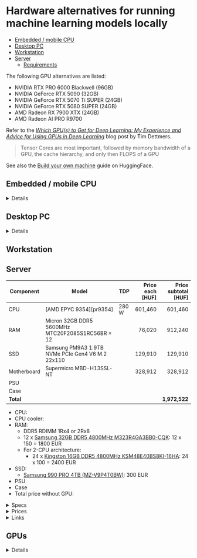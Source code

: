 # Hardware alternatives for running machine learning models locally

-   [Embedded / mobile CPU](#embedded--mobile-cpu)
-   [Desktop PC](#desktop-pc)
-   [Workstation](#workstation)
-   [Server](#server)
    -   [Requirements](#server-requirements)

The following GPU alternatives are listed:
-   NVIDIA RTX PRO 6000 Blackwell (96GB)
-   NVIDIA GeForce RTX 5090 (32GB)
-   NVIDIA GeForce RTX 5070 Ti SUPER (24GB)
-   NVIDIA GeForce RTX 5080 SUPER (24GB)
-   AMD Radeon RX 7900 XTX (24GB)
-   AMD Radeon AI PRO R9700

Refer to the *[Which GPU(s) to Get for Deep Learning: My Experience
and Advice for Using GPUs in Deep Learning](https://timdettmers.com/2023/01/30/which-gpu-for-deep-learning/)*
blog post by Tim Dettmers.
>   Tensor Cores are most important, followed by memory bandwidth of a GPU,
>   the cache hierarchy, and only then FLOPS of a GPU

See also the [Build your own machine](https://huggingface.co/docs/transformers/perf_hardware) guide on HuggingFace.

## Embedded / mobile CPU

<details><summary>Details</summary>

Technical information:
-   https://www.techpowerup.com/cpu-specs/ryzen-ai-max-pro-395.c3998
-   https://www.amd.com/en/products/processors/laptop/ryzen-pro/ai-max-pro-300-series/amd-ryzen-ai-max-plus-pro-395.html
-   https://www.amd.com/en/blogs/2025/amd-ryzen-ai-max-395-processor-breakthrough-ai-.html
    >   128GB of unified memory – out of which up to 96GB can be converted to
    >   VRAM through AMD Variable Graphics Memory
-   https://www.tomshardware.com/pc-components/cpus/more-affordable-strix-halo-model-emerges-early-ryzen-ai-max-385-geekbench-result-reveals-an-eight-core-option

Discussion about adding an eGPU to the main board:
-   https://www.reddit.com/r/LocalLLaMA/comments/1kedbv7/ryzen_ai_max_395_a_gpu/
-   Note that the Framework mainboard has [only 1 x PCIe x4 slot](https://frame.work/hu/en/products/framework-desktop-mainboard-amd-ryzen-ai-max-300-series?v=FRAFMK0006)

Expected performance for a 10 GB LLM model:
-   Prompt processing: 84 token/s
-   Token generation: 11 token/s (100-200 GB/s RAM throughput)

### GMKtec EVO-X2 AMD Ryzen™ AI Max+ 395 Mini PC - 2000 EUR

-   [Spec](https://de.gmktec.com/en/products/gmktec-evo-x2-amd-ryzen%E2%84%A2-ai-max-395-mini-pc-1?variant=51610049380536#tab-spezifikation):
    -   AMD Ryzen™ AI Max+ 395
    -   Radeon 8060S graphics
    -   128 GB RAM
-   [Price](https://de.gmktec.com/en/products/gmktec-evo-x2-amd-ryzen%E2%84%A2-ai-max-395-mini-pc-1?variant=51610049380536): 2000 EUR

### Framework Desktop mini PC - 3200 EUR

-   [Spec](https://frame.work/hu/en/desktop?slug=desktop-diy-amd-aimax300&tab=specs):
    -   AMD Ryzen™ AI Max+ 395 (soldered)
    -   Noctua CPU Fan - NF-A12x25 HS-PWM
    -   Form Factor: FlexATX
    -   Wattage: 400W
    -   128GB LPDDR5x-8000 memory (soldered)
    -   Memory Bus width: 256-bit
    -   Memory Speed: 8000 MT/s
    -
-   [Price](https://frame.work/hu/en/products/desktop-diy-amd-aimax300/configuration/new):
    -   3200 EUR
    -   Ships 2025 Q4

### Framework Desktop mainboard only - 2100 EUR

-   [Spec](https://frame.work/hu/en/products/framework-desktop-mainboard-amd-ryzen-ai-max-300-series?v=FRAFMK0006):
    -   AMD Ryzen™ AI Max+ 395 (soldered)
    -   128GB LPDDR5x-8000 memory (soldered)
    -   Memory Bus width: 256-bit
    -   Memory Speed: 8000 MT/s
    -   Mini-ITX case,
    -   Power supply: 500W or higher ATX, SFX, or FlexATX
    -   Fan: 120mm, with a minimum of 85.1 CFM air flow and 3.82 mmH2O air pressure
    -   Can be used in a cluster:
        >   Run legit, state-of-the-art AI models like Llama 70B right on your
        >   desk with up to 96GB of graphics addressable memory and a 256-bit
        >   memory bus.
        >
        >   Framework Desktop has 5Gbit Ethernet along with two USB4 ports,
        >   allowing networking multiple together to run even larger models with
        >   llama.cpp RPC. Grab a few Mainboards and build it into your own
        >   mini-racks or standard rackmount server cases for high density.
    -   PCIe:
        >   1 x PCIe x4 slot (not exposed on default case)
-   [Price](https://frame.work/hu/en/products/framework-desktop-mainboard-amd-ryzen-ai-max-300-series?v=FRAFMK0006):
    -   2100 EUR

### HP ZBook Ultra G1a Mobile Workstation PC - 3600 EUR

-   [Spec](https://www.hp.com/us-en/shop/pdp/hp-zbook-ultra-14-inch-g1a-mobile-workstation-pc-wolf-pro-security-edition-p-bn2v3ua-aba-1#techSpecs):
    -   AMD Ryzen™ AI Max+ PRO 395 (up to 5.1 GHz max boost clock, 64 MB L3 cache, 16 cores, 32 threads)[6,7]
    -   128 GB LPDDR5x-8533 MT/s (onboard)
    -   Graphics: Integrated: AMD Radeon™ 8060S Graphics
    -   SSD: 2 TB PCIe Gen4 NVMe™ TLC SSD
    -   Display: 14" diagonal, 2.8K (2880 x 1800), OLED, touch, IPS, BrightView, Low Blue Light, 400 nits, 100% DCI-P3
-   [Price](https://www.hp.com/us-en/shop/pdp/hp-zbook-ultra-14-inch-g1a-mobile-workstation-pc-wolf-pro-security-edition-p-bn2v3ua-aba-1):
    -   4200 USD ~= 3600 EUR

### Other embedded/mobile options

Some other links:
-   https://store.minisforum.com/products/elitemini-ai370
-   https://minisforumpc.eu/en/products/ai-x1-pro-mini-pc?variant=51875206496622
-   https://www.hp.com/us-en/workstations/z2-mini-a.html
-   https://www.techpowerup.com/333983/sapphire-develops-edge-ai-mini-pc-series-with-amd-ryzen-ai-300-targeting-gamers-and-creatives
-   https://www.reddit.com/r/LocalLLaMA/comments/1judxsq/gmktec_evox2_powered_by_ryzen_ai_max_395_to/

</details>
<div class="page"/>

## Desktop PC

<details><summary>Details</summary>

-   10 GB LLM model expected CPU-only performance: Prompt processing: 125 token/s, Token generation: 8 token/s
-   Supports 1 PCIe x16 GPU, or 2 PCIe x8 GPUs.

### AMD Ryzen 9 9950X3D

#### Specs

-   CPU: AMD Ryzen 9 9950X3D
    ([Wikipedia](https://en.wikipedia.org/wiki/List_of_AMD_Ryzen_processors#Granite_Ridge_(9000_series,_Zen_5_based)))
    ([AMD](https://www.amd.com/en/products/processors/desktops/ryzen/9000-series/amd-ryzen-9-9950x3d.html))
    ([TechPowerUp](https://www.techpowerup.com/cpu-specs/ryzen-9-9950x3d.c3993))
    -   Max. Memory: 192 GB
    -   Max Memory Speed
        -   2x1R    DDR5-5600
        -   2x2R    DDR5-5600
        -   4x1R    DDR5-3600
        -   4x2R    DDR5-3600
    -   Max memory bandwidth:
        -   2 modules -> 5600 MT/s -> 2 x 8 x 5.6 = 89.6 GB/s
        -   4 modules -> 3600 MT/s -> 2 x 8 x 3.6 = 57.6 GB/s
            -   ❗**Note:** This is not sufficient to saturate the PCIe 5.0 x16 lanes, which require 63 GB/s.
    -   128MB L3 cache
        -   192MB L3 cache variant is [available](https://www.techpowerup.com/review/future-hardware-releases/#ryzenx3ddualcc)
            ([soon](https://www.techpowerup.com/339579/amd-readies-16-core-ryzen-9000x3d-cpu-with-192-mb-l3-cache-and-200-w-tdp))
        -   Default TDP: 170W
-   CPU cooler
    -   [Noctua NH-D15 G2](https://noctua.at/en/nh-d15-g2/specification)
        -   [CPU compatibility](https://ncc.noctua.at/cpus/model/AMD-Ryzen-9-9950X3D-1864): OK
        -   Height (with fan): 168 mm
            -   OK with [Fractal Design Define 7](https://www.fractal-design.com/products/cases/define/define-7/) case
        -   RAM clearance in dual fan mode:
            -   32mm with 140mm fan [168mm total height]
            -   52mm with 120mm fan [168mm total height]
-   Chipsets
    ([AMD doc](https://www.amd.com/en/products/processors/chipsets/am5.html#specs))
    ([Image](assets/amd-am5.png))
    ([TechPowerUp](https://www.techpowerup.com/cpu-specs/ryzen-9-9950x3d.c3993#gallery-5)):
    ([Wikipedia](https://en.wikipedia.org/wiki/List_of_AMD_chipsets#AM5_chipsets))
    -   Has 24 PCIe 5.0 lanes: X870E, X870, X670E, B650E
    -   Has USB 4.0: X870E, X870
    -   X870E:
        -   USB 4.0
        -   2 SUPERSPEED USB 20Gbps
        -   PCIe 5.0 1x16 or 2x8
        -   1x4 PCIe 5.0 plus 4x PCIe GPP
-   Motherboard:
    -   [ASRock X870E Taichi](https://www.asrock.com/mb/AMD/X870E%20Taichi/#Specification)
        -   [Tom's Hardware review](https://www.tomshardware.com/pc-components/motherboards/asrock-x870e-taichi-review)
        -   E-ATX
        -   2 x PCIe 5.0 x16 Slots (PCIE1 and PCIE2), support x16 or x8/x8 modes
        -   Supports DDR5 ECC/non-ECC, un-buffered memory up to 8200+(OC)*
        -   Max. capacity of system memory: 256GB
        -   Supports RAID 0, RAID 1 and RAID 10 for M.2 NVMe storage devices
        -   2 x 8 pin 12V Power Connectors (Hi-Density Power Connector)
        -   Dual RTX 5090 readiness:
            -   Supported electrically (PCIe 5.0 x8/x8 for two GPUs).
            -   No supplemental PCIe slot power header is advertised; ensure robust PSU and airflow.
    -   [ASUS ROG Crosshair X870E Hero](https://rog.asus.com/motherboards/rog-crosshair/rog-crosshair-x870e-hero-model/)
        -   Dual RTX 5090 readiness:
            -   Supported electrically (x8/x8).
            -   Auxiliary PCIe slot power header may vary by revision—verify
                in the manual; spacing/airflow are critical.
    -   [ASUS ROG Crosshair X870E Extreme](https://rog.asus.com/us/motherboards/rog-crosshair/rog-crosshair-x870e-extreme/)
        -   Dual RTX 5090 readiness:
            -   High confidence. Flagship boards typically include an
                auxiliary PCIe slot power header—verify in the manual; strong
                pick for dual GPUs.
    -   [Gigabyte X870E Aorus Xtreme AI TOP](https://www.gigabyte.com/Motherboard/X870E-AORUS-XTREME-AI-TOP-rev-1x)
        -   Dual RTX 5090 readiness:
            -   High confidence. AORUS XTREME-class boards usually include an
                auxiliary PCIe slot power header—verify in the manual; strong
                pick for dual GPUs.
    -   [MSI MEG X870E GODLIKE](https://www.msi.com/Motherboard/MEG-X870E-GODLIKE)
        -   Dual RTX 5090 readiness:
            -   Yes. Includes a supplemental PCIe slot power header ("PCIe
                Supplemental Power"); best-in-class choice for dual high-power
                GPUs.
-   RAM:
    -   CPU max RAM: [192 GB](https://www.amd.com/en/products/processors/desktops/ryzen/9000-series/amd-ryzen-9-9950x3d.html)
    -   Motherboard: 2x/4x DDR5 DIMM slots
    -   [128 GB](https://www.arukereso.hu/memoria-modul-c3577/f:kapacitas-128-gb,tipus-pc-memoria/?orderby=1): 360 EUR
        -   RAM BW upper limit: 2 x 8 x 5.6 = 89.6 GB/s
    -   [192 GB](https://www.arukereso.hu/memoria-modul-c3577/f:kapacitas-192-gb,tipus-pc-memoria/): 760 EUR
        -   [RAM BW upper limit](https://www.amd.com/en/products/processors/desktops/ryzen/9000-series/amd-ryzen-9-9950x3d.html):
            2 channels x 8 x 3.6 MT/s = 57.6 GB/s
            -   ❗**Note:** 192 GB (vs 128 GB) system RAM will **reduce** 10 GB
                LLM model CPU-only token generation speed from 8 token/s down
                to 5 token/s maximum. Overclocking may improve a few token/s,
                but no substantial improvement.
            -   ❗**Note:** This practically limits the system RAM to 128 GB.
-   SSD:
    -   [Samsung 990 PRO 4TB (MZ-V9P4T0BW)](https://www.techpowerup.com/ssd-specs/samsung-990-pro-4-tb.d863)
-   PSU:
    -   CPU + RAM + SSD + motherboard: ~300 W
    -   GPU:
        -   NVIDIA GeForce RTX 5090: 575 W
    -   Total for a 2-GPU setup:
        -   300 + 2 x 575 = 1450 W
        -   Headroom: 50%
        -   Required power supply: 2175 W
    -   [Seasonic Prime PX-2200 2200W 80 PLUS Platinum](https://seasonic.com/atx3-prime-px-2200/)
        -   Total continuous power 	2200 W
-   Case: E-ATX
    -   [Fractal Design Define 7](https://www.fractal-design.com/products/cases/define/define-7/)
        -   Total fan mounts: 9 x 120/140 mm
        -   Front fan: 3 x 120/140 mm (2 x Dynamic X2 GP-14 included)
        -   Top fan: 3 x 120/140 mm
        -   Rear fan: 1 x 120/140 mm (1 x Dynamic X2 GP-14 included)
        -   Bottom fan: 2 x 120/140 mm
        -   GPU max length:
            -   Storage layout: 290 mm
            -   Open layout: 470 mm (445 mm w/ front fan)
        -   CPU cooler max height: 185 mm
            -   OK with [Noctua NH-D15 G2](https://noctua.at/en/nh-d15-g2/specification) CPU cooler
        -   Front radiator: Up to 360/280 mm
        -   Top radiator: Up to 360/420 mm
        -   Rear radiator: 120 mm
        -   Vertical GPU Support (with Flex B-20 or Flex VRC-25): 65mm total
            clearance, standard 2-slot GPU (<38mm thickness) recommended for
            optimum cooling
        -   Case dimensions (LxWxH): 547 x 240 x 475 mm
-   GPU:
    -   AM5/X870E platforms split the CPU PEG lanes to x8/x8 for dual GPUs; x16/x16 isn’t available.
    -   Physical fit: most RTX 5090 cards are 3–3.5-slot wide. Fitting two often requires:
        -   A case with 8+ expansion slots and generous bottom clearance
        -   Motherboard slot spacing that leaves at least 3 full slots between
            x16_1 and x16_2
    -   Power: plan for a high-end PSU (typically 1600–2000W) and adequate
        12V‑2×6 connectors; some boards (e.g., MSI GODLIKE) include a
        supplemental PCIe slot power header that helps stability with dual
        GPUs.
    -   No SLI/NVLink for 5090; dual-GPU is for compute (CUDA/ML), not gaming AFR.

#### Price

-   CPU:
    -   [AMD Ryzen 9 9950X3D](https://www.arukereso.hu/processzor-c3139/?orderby=1&st=9950x3d): 700 EUR
-   CPU cooler:
    -   [Noctua NH-D15 G2](https://www.arukereso.hu/szamitogep-huto-c3094/noctua/nh-d15-g2-p1101386203/): 180 EUR
-   RAM:
    -   [128 GB](https://www.arukereso.hu/memoria-modul-c3577/f:kapacitas-128-gb,tipus-pc-memoria/?orderby=1): 360 EUR
-   SSD:
    -   [Samsung 990 PRO 4TB (MZ-V9P4T0BW)](https://belso-ssd-meghajto.arukereso.hu/samsung/990-pro-4tb-mz-v9p4t0bw-p1002242350/): 300 EUR
-   Motherboard:
    -   [ASRock X870E Taichi](https://www.arukereso.hu/alaplap-c3128/?st=ASRock+X870E+Taichi): 490 EUR
    -   [Ausus ROG Crosshair X870E Hero](https://www.arukereso.hu/alaplap-c3128/?st=ROG+Crosshair+X870E): 650 EUR
    -   [Ausus ROG Crosshair X870E Extreme](https://www.arukereso.hu/alaplap-c3128/?st=ROG+Crosshair+X870E): 1300 EUR
    -   [Gigabyte X870E Aorus Xtreme AI TOP](https://www.arukereso.hu/alaplap-c3128/gigabyte/x870e-aorus-xtreme-ai-top-p1163326837/): 800 EUR
    -   [MSI Meg X870E Godlike](https://www.arukereso.hu/alaplap-c3128/msi/meg-x870e-godlike-p1160493943/): 1300 EUR
-   PSU
    -   [Seasonic Prime PX-2200 2200W 80 PLUS Platinum](https://www.arukereso.hu/tapegyseg-c3158/seasonic/prime-px-2200-2200w-80-plus-platinum-p1129871905/): 550 EUR
-   Case
    -   [Fractal Design Define 7](https://www.arukereso.hu/szamitogep-haz-c3085/fractal-design/define-7-black-fd-c-def7a-01-p545013072/#): 240 EUR
-   Total price without GPU:
    -   700 + 180 + 360 + 300 + 490 + 550 + 240 = 2820 EUR minimum.
    -   2520 + 300 ~= 3100 EUR with Gigabyte X870E Aorus Xtreme AI TOP motherboard.



Desktop CPU Links:
-   https://www.anandtech.com/show/21524/the-amd-ryzen-9-9950x-and-ryzen-9-9900x-review/10
-   https://www.amd.com/en/products/processors/desktops/ryzen/9000-series/amd-ryzen-9-9950x.html
-   https://www.amd.com/en/products/processors/desktops/ryzen/9000-series/amd-ryzen-9-9950x3d.html
-   https://www.amd.com/en/products/processors/chipsets/am5.html
-   https://skatterbencher.com/2025/03/11/skatterbencher-85-ryzen-9-9950x3d-overclocked-to-5900-mhz/

</details>
<div class="page"/>

## Workstation


## Server


| Component   | Model                                                      |   TDP   | Price each<br>[HUF] | Price subtotal<br>[HUF] |
|-------------|------------------------------------------------------------|---------|--------------------:|------------------------:|
| CPU         | [AMD EPYC 9354][pr9354]                                    | 280 W   |         601,460     |             601,460     |
| RAM         | Micron 32GB DDR5 5600MHz MTC20F2085S1RC56BR × 12           |         |          76,020     |             912,240     |
| SSD         | Samsung PM9A3 1.9TB NVMe PCIe Gen4 V6 M.2 22x110           |         |         129,910     |             129,910     |
| Motherboard | Supermicro MBD-H13SSL-NT                                   |         |         328,912     |             328,912     |
| PSU         |                                                            |         |                     |                         |
| Case        |                                                            |         |                     |                         |
| **Total**   |                                                            |         |                     |         **1,972,522**   |


-   CPU:
-   CPU cooler:
-   RAM:
    -   DDR5 RDIMM 1Rx4 or 2Rx8
    -   12 x [Samsung 32GB DDR5 4800MHz M323R4GA3BB0-CQK](https://www.arukereso.hu/memoria-modul-c3577/samsung/32gb-ddr5-4800mhz-m323r4ga3bb0-cqk-p818973822/): 12 x 150 = 1800 EUR
    -   For 2-CPU architecture:
        -   24 x [Kingston 16GB DDR5 4800MHz KSM48E40BS8KI-16HA](https://www.arukereso.hu/memoria-modul-c3577/kingston/16gb-ddr5-4800mhz-ksm48e40bs8ki-16ha-p1054408474/): 24 x 100 = 2400 EUR
-   SSD:
    -   [Samsung 990 PRO 4TB (MZ-V9P4T0BW)](https://belso-ssd-meghajto.arukereso.hu/samsung/990-pro-4tb-mz-v9p4t0bw-p1002242350/): 300 EUR
-   PSU
-   Case
-   Total price without GPU:

<details><summary>Specs</summary>

-   CPU: AMD EPYC 9004 / 9005 (SP5 socket)
    -   Minimum 12 x DDR5 4800 MT/s RAM
        -   RAM module side memory bandwidth:
            -   [1-CPU config](https://hothardware.com/Image/Resize/?width=1170&height=1170&imageFile=/contentimages/Article/3257/content/big_epyc-cpu-memory-capabilities.jpg):
                12 x 8 x 4.8 GT/s = 460.8 GB/s
                -   Supports 6x PCIe 5.0 x16 GPUs
            -   2-CPU config: 24 x 8 x 4.8 GT/s = 921.6 GB/s
    -   Minimum 8 CCDs per processor:
        -   CPU side memory bandwidth:
            -   Zen 4: 8 x 32 x 1.8 GHz = 460.8 GB/s
            -   Zen 5: 8 x 32 x 2.0 GHz = 512.0 GB/s
            -   Supports 6x PCIe 5.0 x16 GPUs (6 x 63 = 378 GB/s)
    -   CPU candidates which support PCIe 5.0 x16:
        -   [Zen 4](https://en.wikipedia.org/wiki/Epyc#Fourth_generation_Epyc_(Genoa,_Bergamo_and_Siena)):
            Any AMD EPYC 9004 CPU, except 9124, 9224, 9254, 9334, because n_CCD < 8
        -   [Zen 5](https://en.wikipedia.org/wiki/Epyc#Fifth_generation_Epyc_(Grado,_Turin_and_Turin_Dense)):
            Any AMD EPYC 9005 CPU, except 9015, 9115, 9135, 9255, 9335, 9365, because n_CCD < 8
        -   [EPYC 9004 Series CPU Positioning](https://hothardware.com/Image/Resize/?width=1170&height=1170&imageFile=/contentimages/Article/3257/content/big_epyc-cpu-positioning.jpg)
            ![EPYC 9004 Series CPU Positioning.png](<assets/EPYC 9004 Series CPU Positioning.png>)
        -   Complete list of CPU candidates:
            -   Zen 4: 9174F, 9184X, 9274F, 9354, 9354P, 9374F, 9384X,
                9454, 9454P, 9474F, 9534, 9554, 9554P, 9634, 9654, 9654P,
                9684X, 9734, 9754, 9754S
            -   Zen 5: 4245P, 4345P, 4465P, 4545P, 4565P, 4585PX, 9175F,
                9275F, 9355, 9355P, 9375F, 9455, 9455P, 9475F, 9535, 9555,
                9555P, 9565, 9575F, 9645, 9655, 9655P, 9745, 9755, 9825,
                9845, 9965
        -   If CPU inference is not a priority, then lower core count and
            thus lower DTP/cDTP is sufficient.
        -   All CPUs below the 240 TDP line have less than 8 CCDs, so they cannot utilize the available RAM bandwidth.
        -   CPU candidates whose configurable TDP (cTDP) is
            [in the 240-300 W range](https://www.amd.com/en/products/specifications/server-processor.html):
            -   Zen 4: 9354, 9354P, 9454, 9454P, 9534, 9634
            -   Zen 5: 9355P, 9355, 9365, 9455P, 9455, 9535
        -   CPU candidates whose configurable TDP (cTDP) is
            [above 300 W](https://www.amd.com/en/products/specifications/server-processor.html):
            -   Zen 4: 9174F, 9184X, 9274F, 9374F, 9384X, 9474F, 9554,
                9554P, 9654, 9654P, 9684X, 9734, 9754, 9754S
            -   Zen 5: 9175F, 9275F, 9375F, 9475F, 9555, 9555P, 9565,
                9575F, 9645, 9655, 9655P, 9745, 9825, 9845
    -   CPU minimal pick: AMD EPYC 9354
        ([Wikipedia](https://en.wikipedia.org/wiki/Epyc#Fourth_generation_Epyc_(Genoa,_Bergamo_and_Siena))))
        ([AMD](https://www.amd.com/en/products/processors/server/epyc/4th-generation-9004-and-8004-series/amd-epyc-9354.html))
        ([TechPowerUp](https://www.techpowerup.com/cpu-specs/epyc-9354.c2923))
        -   Cores: 32
        -   TDP: 280 W
        -   Configurable TDP: 240-300 W
        -   Max. Memory: 12 x 128 = 1536 GB
        -   PCI-Express: Gen 5, 128 Lanes (CPU only)
        -   Rated Memory Speed: 4800 MT/s
        -   Max memory bandwidth:
            -   12 channels x 8 x 4.8 = 460.8 GB/s,
            -   8 CCD x 32 x 1.8 GHz FCLK = 460.8 GB/s
        -   Cache L3: 256 MB (shared)
-   RAM:
    -   The target system must support at least 2 NVIDIA RTX PRO 6000 Blackwell (96GB) GPUs
        -   Required system RAM: >> total GPU VRAM
            -   2x 96 GB GPUs: 192 GB minimum, 384 GB ideally
            -   4x 96 GB GPUs: 384 GB minimum, 768 GB ideally
            -   6x 96 GB GPUs: 576 GB minimum, 1152 GB ideally
        -   Memory modules:
            -   Note: From the Genoa (AMD EPYC 4004, 8004, 9004) platform on,
                [single-rank memory modules will perform well](https://semianalysis.com/2022/11/10/amd-genoa-detailed-architecture-makes/)
                >   The other important feature is dual rank versus single rank memory.
                >   With Milan and most Intel platforms, dual-rank memory is crucial to
                >   maximizing performance. There’s a 25% performance delta on Milan,
                >   for example. With Genoa, this is brought down to 4.5%. This is
                >   another considerable cost improvement because cheaper single-rank
                >   memory can be used.
            ([Slide](https://i0.wp.com/semianalysis.com/wp-content/uploads/2024/11/https3A2F2Fbucketeer-e05bbc84-baa3-437e-9518-adb32be77984.s3.amazonaws.com2Fpublic2Fimages2F8aba2a1b-dc51-41c5-a618-3ad93dfcd169_5278x2891-scaled.jpg?ssl=1))
        -   Required system RAM bandwidth: min 63 GB/s per GPU (due to PCIe x16 bus bandwidth)
            -   2 GPUs: min. 126 GB/s
            -   4 GPUs: min. 252 GB/s
            -   6 GPUs: min. 378 GB/s
            -   Lower RAM bandwidth will work, but not at full performance
    -   [AMD EPYC 9004 Series Memory Population Recommendations](https://www.amd.com/content/dam/amd/en/documents/epyc-technical-docs/user-guides/amd-epyc-9004-ug-memory-population-recommendations.pdf)
    -   4th Gen AMD EPYC processors support memory with the following characteristics:
        -   RDIMM: 16GB 1Rx8, 24GB 1Rx8, 32GB 1Rx4, 32GB 2Rx8, 40GB 2Rx8, 48GB 1Rx4, 48GB 2Rx8, 64GB 2Rx4, 80GB 2Rx4, 96GB 2Rx4
        -   3DS RDIMM: 128GB 2S2Rx4, 192GB 2S2Rx4, 256GB 2S4Rx4, 384GB 2S4Rx4, 512GB 2S8R (pending ecosystem enablement)
        -   ECC: 80b x4, 80b x8, 72b x4.
        -   Optimized Bounded Fault ECC DRAM: 80b x4 AMDC, 80b x8, 72b x4
        -   Use the same memory configuration for all NUMA domains in a single processor socket when using NPS=2 or NPS=4. “NPS” = NUMA node(s) per socket.
        -   [Table 2-1 shows recommended memory speeds for a variety of memory types](https://www.amd.com/content/dam/amd/en/documents/epyc-technical-docs/user-guides/amd-epyc-9004-ug-memory-population-recommendations.pdf)
            ![alt text](<assets/AMD EPYC 9004 Processor Memory Population Recommendations.Recommended memory speeds.png>)
            >   RDIMMs built from x4 and x8 devices are supported. The
            >   frequencies shown apply to both. The capacities listed only
            >   represent those of x4 DIMMs. RDIMMs built with x8 devices have
            >   half the capacity of the x4 RDIMMs with an equal number of
            >   ranks.
            >
            >   The following DIMM types are not supported: LRDIMM, UDIMM, NVDIMM-N, NVDIMM-P
            >
            >   All DIMM modules must be RDIMM or RDIMM 3DS module types with
            >   the same ECC configuration. Do not mix DIMM module types
            >   within a memory channel. Do not mix x4 and x8 DIMMs within a
            >   memory channel. Do not mix 3DS and non-3DS memory modules in a
            >   2DPC system.
    -   [Samsung candidates](https://semiconductor.samsung.com/dram/module/rdimm/#finder): RDIMM, DDR5, 32GB
        | Part Number      | Speed      | Org      | Density             |
        |------------------|------------|----------|---------------------|
        | M321R4GA0BB0-CQK | 4800 Mbps  | 1R x 4   | (4G x 4) x 20       |
        | M321R4GA3BB6-CQK | 4800 Mbps  | 2R x 8   | (2G x 8) x 20       |
        | M329R4GA0BB0-CQK | 4800 Mbps  | 1R x 4   | (4G x 4) x 18 (9x4) |
        | M321R4GA0EB2-CWM | 5600 Mbps  | 1R x 4   | (4G x 4) x 20       |
        | M321R4GA3EB2-CWM | 5600 Mbps  | 2R x 8   | (2G x 8) x 20       |
        | M321R4GA0EB0-CWM | 5600 Mbps  | 1R x 4   | (4G x 4) x 20       |
        | M321R4GA3EB0-CWM | 5600 Mbps  | 2R x 8   | (2G x 8) x 20       |
        | M321R4GA0PB0-CWM | 5600 Mbps  | 1R x 4   | (4G x 4) x 20       |
        | M321R4GA3PB0-CWM | 5600 Mbps  | 2R x 8   | (2G x 8) x 20       |
        | M321R4GA0EB2-CCP | 6400 Mbps  | 1R x 4   | (4G x 4) x 20       |
        | M321R4GA3EB2-CCP | 6400 Mbps  | 2R x 8   | (2G x 8) x 20       |
        | M321R4GA0PB2-CCP | 6400 Mbps  | 1R x 4   | (4G x 4) x 20       |
        | M321R4GA3PB2-CCP | 6400 Mbps  | 2R x 8   | (2G x 8) x 20       |
    -   [Kingston candidates](https://www.kingston.com/en/memory/server-premier?memory=ddr5&dimmtype=registered&capacity=32)
        | Part Number           | Capacity | Org | Ranking | DRAM MFR | Speed MT/s |
        |-----------------------|----------|-----|---------|----------|-----------:|
        | KSM48R40BD8-32HA      | 32GB     | X8  | 2R      | Hynix    | 4800       |
        | KSM48R40BD8-32MD      | 32GB     | X8  | 2R      | Micron   | 4800       |
        | KSM56R46BD8-32HA      | 32GB     | X8  | 2R      | Hynix    | 5600       |
        | KSM56R46BD8-32MD      | 32GB     | X8  | 2R      | Micron   | 5600       |
        | KSM56R46BD8PMI-32HAI  | 32GB     | X8  | 2R      | Hynix    | 5600       |
        | KSM56R46BD8PMI-32MDI  | 32GB     | X8  | 2R      | Micron   | 5600       |
        | KSM56R46BS4PMI-32HAI  | 32GB     | X4  | 1R      | Hynix    | 5600       |
        | KSM56R46BS4PMI-32MDI  | 32GB     | X4  | 1R      | Micron   | 5600       |
        | KSM64R52BD8-32MD 	    | 32GB     | X8  | 2R      | 16Gbit   | 6400       |
    -   [Micron candidates](https://www.crucial.com/catalog/memory/server?selectedValues=DDR5-4800@speed--DDR5-5600@speed--DDR5-6400@speed--RDIMM@module_type--DDR5@technology--32GB@density)
        | Part Number        | Model                       | Capacity | Speed | Type   | Rank | CL  |
        |--------------------|-----------------------------|----------|-------|--------|------|-----|
        | MTC20F2085S1RC48BR | Micron DDR5-4800 RDIMM 2Rx8 | 32 GB    | 4800  | RDIMM  | 2Rx8 | 40  |
        | MTC20F1045S1RC48BR | Micron DDR5-4800 RDIMM 1Rx4 | 32 GB    | 4800  | RDIMM  | 1Rx4 | 40  |
        | MTC20F2085S1RC56BR | Micron DDR5-5600 RDIMM 2Rx8 | 32 GB    | 5600  | RDIMM  | 2Rx8 | 46  |
        | MTC20F1045S1RC56BR | Micron DDR5-5600 RDIMM 1Rx4 | 32 GB    | 5600  | RDIMM  | 1Rx4 | 46  |
-   Motherboard:
    -   Supermicro
        [H13SSL‑NT](https://www.supermicro.com/en/products/motherboard/H13SSL-NT) /
        [H13SSL‑N](https://www.supermicro.com/en/products/motherboard/h13ssl-n):
        -   Form Factor: ATX
        -   LAN: N: 2x 1 Gbps LAN; NT: 2x 10 Gbps
        -   12 DDR5 slots,
        -   up to 3TB RAM support, and
        -   robust PCIe layout for multi‑GPU.
        -   CPU: AMD EPYC™ 9004 series Processors
            -   Single Socket SP5 supported, CPU TDP supports Up to 400W TDP
        -   System Memory
            -   Memory Capacity: 12 DIMM slots
            -   Up to 3TB 3DS ECC Registered RDIMM, DDR5-4800MHz
        -   Memory Type: 4800 MT/s ECC DDR5 RDIMM (3DS)
            -   Up to 256GB of memory with speeds of up to 4800MHz (1DPC)
        -   DIMM Sizes: 16GB, 24GB, 32GB, 40GB, 48GB, 64GB, 80GB, 96GB, 128GB, 192GB, 256GB
        -   Memory Voltage: 1.1V
        -   Network Controllers: Dual LAN with Broadcom BCM57416 10GBase-T
        -   Input / Output
            -   SATA: 8 SATA3 (6Gbps) port(s)
            -   LAN: 1 RJ45 Dedicated IPMI LAN port
            -   USB: 6 USB 3.0 port(s) (4 USB; 2 via header)
            -   Video Output: 1 VGA port(s)
            -   Serial Port: 1 COM Port(s) (1 header)
            -   TPM: 1 TPM Header
            -   Others
                -   1 MCIO (PCIe 5.0 x8/SATA3) Port(s)
                -   2 MCIO (PCIe 5.0 x8) Port(s)
        -   Expansion Slots
            -   PCIe
                -   3 PCIe 5.0 x16 (in x16 slot),
                -   2 PCIe 5.0 x8
            -   M.2
                -   M.2 Interface: 2 SATA/PCIe 4.0 x4
                -   Form Factor: 2280/22110
                -   Key: M-Key
        -   Widely used in community for stable performance ([Newegg.com][3.12]).
    -   [ASRock Rack GENOAD8QM3‑2T/BCM](https://www.asrockrack.com/general/productdetail.asp?Model=GENOAD8QM3-2T/BCM#Specifications):
        -   Not suitable: **Only 8 DIMM slots (1DPC)**
    -   [ASRock Rack GENOAD8UD‑2T/X550](https://www.asrockrack.com/general/productdetail.asp?Model=GENOAD8UD-2T/X550#Specifications):
        -   Not suitable: **Only 8 DIMM slots (1DPC)**
    -   [ASRock Rack GENOAD24QM3-2L2T/BCM](https://www.asrockrack.com/general/productdetail.asp?Model=GENOAD24QM3-2L2T%2FBCM&utm_source=GENOA+launch&utm_medium=11_landing+page#Specifications)
        -   EEB (12" x 14")
        -   Single Socket SP5 (LGA 6096), supports AMD EPYC™ 9005*/9004 (with AMD 3D V-Cache™ Technology) and 97x4 series processors
        -   24 DIMM slots (2DPC), supports DDR5 RDIMM, RDIMM-3DS
        -   2 PCIe5.0 x16
        -   7 MCIO (PCIe5.0 x8), 2 MCIO (PCIe5.0 x8 or 8 SATA 6Gb/s)
        -   Supports 2 M.2 (PCIe5.0 x4)
    -   [GIGABYTE MZ33-AR0](https://www.gigabyte.com/Enterprise/Server-Motherboard/MZ33-AR0-rev-1x-3x)
        -   Form Factor: E-ATX, 305 x 330
        -   CPU
            -   AMD EPYC™ 9005 Series Processors
            -   AMD EPYC™ 9004 Series Processors
            -   Single processor, cTDP up to 400W
        -   Socket: 1 x LGA 6096 Socket SP5
        -   Memory
            -   24 x DIMM slots, DDR5 memory supported
            -   12-Channel memory per processor
            -   AMD EPYC™ 9005:
                -   RDIMM: Up to 4800 MT/s (1DPC)
                -   RDIMM: Up to 4000 MT/s (1R 2DPC), 3600 MT/s (2R 2DPC)
            -   AMD EPYC™ 9004:
                -   RDIMM: Up to 4800 MT/s (1DPC), 3600 MT/s (2DPC)
        -   LAN: 2 x 10Gb/s LAN (1 x Broadcom® BCM57416)
            -   Support NCSI function
            -   1 x 10/100/1000 Mbps Management LAN
        -   Storage Interface
            -   MCIO:
                -   2 x MCIO 8i for 4 x Gen5 NVMe or 16 x SATA
                -   4 x MCIO 8i for 8 x Gen5 NVMe
                -   1 x MCIO 8i for 2 x Gen4 NVMe
            -   M.2:
                -   1 x M.2 (2280/22110), PCIe Gen4 x4
            -   RAID: N/A
    -   [GIGABYTE MZ33-CP1](https://www.gigabyte.com/Enterprise/Server-Motherboard/MZ33-CP1-rev-3x)
        -   Single AMD EPYC™ 9005/9004 Series Processors
        -   12-Channel DDR5 RDIMM, 12 x DIMMs
        -   2 x 1Gb/s LAN ports via Intel® I210-AT
        -   4 x MCIO 8i connectors with PCIe Gen5 x8 interface
        -   2 x MCIO 8i connectors with PCIe Gen4 x8 or SATA interface
        -   1 x M.2 slot with PCIe Gen3 x4 interface
        -   3 x PCIe Gen5 x16 expansion slots
        -   1 x PCIe Gen4 x16 expansion slot
        -   1 x OCP NIC 3.0 PCIe Gen5 x16 slot
        -   Memory
            -   12 x DIMM slots
            -   DDR5 memory supported
            -   12-Channel memory per processor
            -   AMD EPYC™ 9005: RDIMM: Up to 6400 MT/s
            -   AMD EPYC™ 9004: RDIMM: Up to 4800 MT/s
    -   [GIGABYTE MZ73-LM2](https://www.gigabyte.com/us/Enterprise/Server-Motherboard/MZ73-LM2-rev-3x)
        -   Dual AMD EPYC™ 9005/9004 Series Processors
        -   12-Channel DDR5 RDIMM, 24 x DIMMs
        -   2 x 10Gb/s LAN ports via Broadcom® BCM57416
        -   2 x MCIO 8i connectors with PCIe Gen5 x8 or SATA interface
        -   1 x SlimSAS 4i connector with SATA interface
        -   1 x M.2 slot with PCIe Gen5 x4 interface
        -   4 x PCIe Gen5 x16 expansion slots
        -   E‑ATX form factor, includes
        -   multiple PCIe 5 slots (x16) spaced for GPUs.
        -   Reddit warns of interference issues between memory and GPU slots on some layouts - ASRock GENOA variants often preferred ([Reddit][3.13]).
        -   [ServeTheHome forum post](https://forums.servethehome.com/index.php?threads/motherboard-for-dual-epyc-9965-one-that-actually-works-and-fits-a-5090-gpu.48129/#post-471063):
            >   GigaByte MZ73-LM2 Rev. 3.x E-ATX: as well as its predecessors
            >   have the famous ""WAIT FOR CHIPSET TO INITIALIZE"" issue and
            >   the Gigabyte support that let's you down.
    -   [Asus K14PA-U12](https://servers.asus.com/products/servers/server-motherboards/K14PA-U12#Specifications)
        -   Form Factor: CEB, 12" x 10.5"
        -   Processor / System Bus 1 x Socket SP5 (LGA 6096)
        -   AMD EPYC™ Genoa Processor (up to 400W)
        -   Memory
            -   Total Slots: 12 (12-channel, 1-DIMM per Channel)
            -   Capacity:Maximum up to 3TB
            -   Memory Type: DDR5 4800 RDIMM/3DS RDIMM
            -   Memory Size: 256GB, 128GB, 96GB, 64GB, 48GB, 32GB, 24GB, 16GB (RDIMM) (RDIMM)
                -   Please refer to www.asus.com for latest memory AVL update
        -   Expansion Slots:
            -   Total Slot : 3
            -   3 x PCIe 5.0  (x16 link, FL)
        -   Storage
            -   M.2: 1 x M.2 (PCIe Gen5x4, support 2280) (SATA Mode support)
            -   MCIO
                -   6 x MCIO connector (PCIe Gen5x8), support 12 x NVMe drives
                -   2 x MCIO connector (PCIe Gen5x8), support 16 x SATA drives or 4 x NVMe drives
        -   Networking: 2 x SFP28 25Gb/s (Broadcom BCM57414B1KFSBG) +1 x Mgmt LAN
        -   On Board I/O
            -   1 x USB 3.2 Gen1 header (2 port for front panel)
            -   1 x USB 3.2 Gen1 port (1 port Type-A vertical)
            -   1 x Serial port header
            -   6 x FAN header (4-pin)
            -   1 x TPM header
            -   1 x Chassis Intruder header (2-pin)
        -   [Reddit](https://www.reddit.com/r/homelab/comments/1h1iprj/epyc_97x4_genoa_motherboard/) thread:
            >    I use Asus K14PA-U12.
            >   -   Pros:
            >       -   12 RAM slots
            >       -   8 MCIO connectors (PCIe Gen5 x8)
            >       -   3 x PCIe Gen5 x16
            >       -   1 x M.2 (PCIe Gen5 x4)
            >       -   dual 25 Gbps SFP28
            >       -   price is ~700 USD
            >       -   overclocking settings in BIOS
            >       -   relatively compact form factor
            >   -   Cons:
            >       -   they don't plan to release BIOS upgrade for Epyc Turin (I asked)
-   SSD:
    -   [Samsung 990 PRO 4TB (MZ-V9P4T0BW)](https://www.techpowerup.com/ssd-specs/samsung-990-pro-4-tb.d863)
    -   [MBD-H13SSL-NT compatible SSD list](https://www.supermicro.com/en/support/resources/m2ssd?SystemID=88241&ProductName=H13SSL-NT)
        | Part Number                      | Manufacturer | Manufacturer Part #         | Interface   | Capacity | Description                                                      | PWRidle | PWRread | Wide Temp | EOL Date |
        |----------------------------------|--------------|-----------------------------|-------------|----------|------------------------------------------------------------------|---------|---------|-----------|----------|
        | HDS-M2N4-400G0-E3-TXD-NON-080    | Micron       | MTFDKBA400TFS-1BC1ZABYY     | NVMe GEN4   | 400GB    | Micron 7450 MAX 400GB NVMe PCIe 4.0 3D TLC M.2 22x80 mm, 3DWPD   | 2.9     | 7.1     | N         |          |
        | HDS-M2N4-480G0-E1-T1E-OSE-080    | Micron       | MTFDKBA480TFR-1BC15ABYY     | NVMe GEN4   | 480GB    | Micron 7450 PRO 480GB NVMe PCIe 4.0 M.2 22x80mm TCG Opal 2.0, 1DWPD | 2.9     | 7       | N         |          |
        | HDS-M2N4-480G0-E1-TXD-NON-080    | Micron       | MTFDKBA480TFR-1BC1ZABYY     | NVMe GEN4   | 480GB    | Micron 7450 PRO 480GB NVMe PCIe 4.0 M.2 22x80mm 3D TLC, 1DWPD    | 2.9     | 7       | N         |          |
        | HDS-M2N4-800G0-E3-TXD-NON-080    | Micron       | MTFDKBA800TFS-1BC1ZABYY     | NVMe GEN4   | 800GB    | Micron 7450 MAX 800GB NVMe PCIe 4.0 M.2 22x80 mm, 3DWPD 3D TLC   | 2.9     | 7       | N         |          |
        | HDS-M2N4-960G0-E1-TXE-OSE-080    | Micron       | MTFDKBA960TFR-1BC15ABYY     | NVMe GEN4   | 960GB    | Micron 7450 PRO 960GB NVMe PCIe 4.0 M.2 22x80mm TCG Opal 2.0, 1DWPD | 2.9     | 7       | N         |          |
        | HDS-M2N4-960G0-E1-TXD-NON-080    | Micron       | MTFDKBA960TFR-1BC1ZABYY     | NVMe GEN4   | 960GB    | Micron 7450 PRO 960GB NVMe PCIe 4.0 M.2 22x80mm 3D TLC, 1DWPD    | 2.9     | 7       | N         |          |
        | HDS-M2N4-001T9-E1-TXE-OSE-110    | Micron       | MTFDKBG1T9TFR-1BC15ABYY     | NVMe GEN4   | 1920GB   | Micron 7450 PRO 1.9TB NVMe PCIe 4.0 M.2 22x110mm TCG Opal 2.0, 1DWPD | 2.9     | 7.5     | N         |          |
        | HDS-M2N4-001T9-E1-TXD-NON-110    | Micron       | MTFDKBG1T9TFR-1BC1ZABYY     | NVMe GEN4   | 1920GB   | Micron 7450 PRO 1.9TB NVMe PCIe 4.0 M.2 22x110mm 3D TLC, 1DWPD   | 2.9     | 7.5     | N         |          |
        | HDS-M2N4-003T8-E1-TXD-NON-110    | Micron       | MTFDKBG3T8TFR-1BC1ZABYY     | NVMe GEN4   | 3840GB   | Micron 7450 PRO 3.8TB NVMe PCIe 4.0 M.2 22x110mm 3D TLC, 1DWPD   | 2.9     | 8.2     | N         |          |
        | HDS-M2N4-960G0-E1-TXD-NON-110    | Micron       | MTFDKBG960TFR-1BC1ZABYY     | NVMe GEN4   | 960GB    | Micron 7450 PRO 960GB NVMe PCIe 4.0 M.2 22x110mm 3D TLC, 1DWPD   | 2.9     | 5.7     | N         |          |
        | HDS-M2N4-01T92-E1-T1D-SED-110    | Samsung      | MZ1L21T9HCLS-00A07          | NVMe M.2    | 1920GB   | Samsung PM9A3 1.9TB NVMe PCIe Gen4 V6 M.2 22x110 (1DWPD) SED     | 8.2     | 8.2     | N         |          |
        | HDS-M2N4-003T8-E1-TXD-SED-110    | Samsung      | MZ1L23T8HBLA-00A07          | NVMe M.2    | 3840GB   | Samsung PM9A3 3.8TB NVMe PCIe Gen4 V6 M.2 22x110 (1DWPD) SED     | 8.2     | 8.2     | N         |          |
        | HDS-M2N4-960G0-E1-T1D-SED-110    | Samsung      | MZ1L2960HCJR-00A07          | NVMe M.2    | 960GB    | Samsung PM9A3 960GB NVMe PCIe Gen4 V6 M.2 22x110M (1DWPD) SED    | 2.5     | 7.5     | N         |          |
-   PSU:
    -   CPU + RAM + SSD + motherboard: ~300-500 W
    -   GPU:
        -   NVIDIA GeForce RTX 5090: 575 W
    -   Total for a 2-GPU setup:
        -   500 + 2 x 575 = 1550 W
        -   Headroom: 50%
        -   Required power supply: 2375 W
        -   [Seasonic Prime PX-2200 2200W 80 PLUS Platinum](https://seasonic.com/atx3-prime-px-2200/)
            -   Total continuous power 	2200 W
    -   Total for a 4-GPU setup:
        -   500 + 4 x 575 = 2800 W
        -   Headroom: 50%
        -   Required power supply: 4200 W
-   Case: E-ATX
    -   [Fractal Design Define 7](https://www.fractal-design.com/products/cases/define/define-7/)
        -   Total fan mounts: 9 x 120/140 mm
        -   Front fan: 3 x 120/140 mm (2 x Dynamic X2 GP-14 included)
        -   Top fan: 3 x 120/140 mm
        -   Rear fan: 1 x 120/140 mm (1 x Dynamic X2 GP-14 included)
        -   Bottom fan: 2 x 120/140 mm
        -   GPU max length:
            -   Storage layout: 290 mm
            -   Open layout: 470 mm (445 mm w/ front fan)
        -   CPU cooler max height: 185 mm
            -   OK with [Noctua NH-D15 G2](https://noctua.at/en/nh-d15-g2/specification) CPU cooler
        -   Front radiator: Up to 360/280 mm
        -   Top radiator: Up to 360/420 mm
        -   Rear radiator: 120 mm
        -   Vertical GPU Support (with Flex B-20 or Flex VRC-25): 65mm total
            clearance, standard 2-slot GPU (<38mm thickness) recommended for
            optimum cooling
        -   Case dimensions (LxWxH): 547 x 240 x 475 mm
-   GPU:
    -   AM5/X870E platforms split the CPU PEG lanes to x8/x8 for dual GPUs; x16/x16 isn’t available.
    -   Physical fit: most RTX 5090 cards are 3–3.5-slot wide. Fitting two often requires:
        -   A case with 8+ expansion slots and generous bottom clearance
        -   Motherboard slot spacing that leaves at least 3 full slots between
            x16_1 and x16_2
    -   Power: plan for a high-end PSU (typically 1600–2000W) and adequate
        12V‑2×6 connectors; some boards (e.g., MSI GODLIKE) include a
        supplemental PCIe slot power header that helps stability with dual
        GPUs.
    -   No SLI/NVLink for 5090; dual-GPU is for compute (CUDA/ML), not gaming AFR.

[3.7]: https://www.newegg.com/p/pl?N=100007629+601411369&srsltid=AfmBOorDHas0epelrMNy2kXSwLPh7xgASlrIeIDU2XXqA3ZYBGRT9cm3&utm_source=chatgpt.com "Socket SP5 Server Motherboards | Newegg.com"
[3.12]: https://www.newegg.com/p/pl?N=100007629+601411369&utm_source=chatgpt.com "Socket SP5 Server Motherboards | Newegg.com"
[3.13]: https://www.reddit.com/r/homelab/comments/1h1iprj?utm_source=chatgpt.com "Epyc 97x4 Genoa Motherboard"

</details> <!-- Specs -->

<details><summary>Prices</summary>

Vendor sites:
-   https://smicro.hu/amd-socket-sp5-5
-   https://www.senetic.hu/category/amd-cpu-epyc-9004-11151/
-   https://kontaktor.hu/muszaki_cikkek_357/szamitastechnika_1797/alkatreszek_11508/processzorok_11635/amd_epyc_11688
-   https://www.arukereso.hu/processzor-c3139/f:tdp=0-350,amd-socket-sp5,amd-epyc/?orderby=1
-   Motherboards:
    -   https://smicro.hu/amd-sp5-5?filtrPriceFrom=&filtrPriceTo=&filter%5B2294%5D%5B%5D=39137&filter%5B2424%5D%5B%5D=42927&filter%5B2317%5D%5B%5D=38124&filter%5B2316%5D%5B%5D=38705&filter%5B2316%5D%5B%5D=39193&filter%5B2315%5D%5B%5D=40251&filter%5B2315%5D%5B%5D=43437&filter%5B2360%5D%5B%5D=39223


Prices:
-   CPU:
    -   AMD EPYC Zen 4 / Zen 5 processors with a TDP of less than 300 W
        -   Zen 4: 9354, 9354P, 9454, 9454P, 9534, 9634
            | Processor Model | Lowest Listed Price (Ft) | Notes / Citation                                 |
            | --------------- | ------------------------ | ------------------------------------------------ |
            | **EPYC 9354**   | **601 410 Ft**           | Tray version, AMD Socket SP5 ([Árukereső.hu][cpu_zen4_0_1]) |
            | **EPYC 9354P**  | **917 673 Ft**           | Tray version, AMD Socket SP5 ([Árukereső.hu][cpu_zen4_0_1]) |
            | **EPYC 9454**   | **913 180 Ft**           | Tray version, AMD Socket SP5 ([Árukereső.hu][cpu_zen4_0_1]) |
            | **EPYC 9454P**  | **829 448 Ft**           | Tray version, AMD Socket SP5 ([Árukereső.hu][cpu_zen4_0_1]) |
            | **EPYC 9534**   | **753 930 Ft**           | Tray version, AMD Socket SP5 ([Árukereső.hu][cpu_zen4_0_2]) |
            | **EPYC 9634**   | **1 963 614 Ft**         | Tray version, AMD Socket SP5 ([Árukereső.hu][cpu_zen4_0_2]) |

            [cpu_zen4_0_1]: https://www.arukereso.hu/processzor-c3139/f%3Aamd-socket-sp5%2Camd-epyc/?utm_source=chatgpt.com "Vásárlás: Processzor árak összehasonlítása - Típus: AMD Epyc ..."
            [cpu_zen4_0_2]: https://www.arukereso.hu/processzor-c3139/f%3A5-nm%2Camd-socket-sp5/?utm_source=chatgpt.com "AMD Socket SP5, Gyártási technológia - Processzor - Árukereső.hu"
        -   Zen 5: 9355P, 9355, 9365, 9455P, 9455, 9535
            | Processor Model | Lowest Listed Price (Ft) | Notes / Citation                |
            |-----------------|-------------------------|---------------------------------|
            | 9355            | 1,175,000               | [Árukereső.hu][pr9355]          |
            | 9355P           | —                       | —                               |
            | 9365            | 1,365,900               | —                               |
            | 9455P           | —                       | —                               |
            | 9455            | 1,600,431               | —                               |
            | 9535            | 2,300,852               | —                               |

            [pr9355]: https://www.arukereso.hu/processzor-c3139/amd/epyc-9355-32-core-3-55ghz-sp5-tray-100-000001148-p1149737854/
    -   CPU candidates whose configurable TDP (cTDP) is
        [above 300 W](https://www.amd.com/en/products/specifications/server-processor.html):
        -   Zen 4: 9174F, 9184X, 9274F, 9374F, 9384X, 9474F, 9554,
            9554P, 9654, 9654P, 9684X, 9734, 9754, 9754S
            | Processor Model | Lowest Price (Ft)   | Notes / Citation                        |
            |-----------------|---------------------|-----------------------------------------|
            | **EPYC 9174F**  | 1 082 453 Ft        | ([Árukereső.hu][cpu_zen4_1_1])          |
            | **EPYC 9184X**  | 1 660 384 Ft        | ([Árukereső.hu][cpu_zen4_1_2])          |
            | **EPYC 9274F**  |   655 800 Ft        | ([Árukereső.hu][cpu_zen4_1_1])          |
            | **EPYC 9374F**  |   985 980 Ft        | ([Árukereső.hu][cpu_zen4_1_3])          |
            | **EPYC 9384X**  | 1 997 695 Ft        | ([Árukereső.hu][cpu_zen4_1_2])          |
            | **EPYC 9474F**  | 1 572 490 Ft        | ([Árukereső.hu][cpu_zen4_1_1])          |
            | **EPYC 9554**   |   807 950 Ft        | ([Árukereső.hu][cpu_zen4_1_1])          |
            | **EPYC 9554P**  | 1 079 486 Ft        | ([Árukereső.hu][cpu_zen4_2_1])          |
            | **EPYC 9654**   |   917 690 Ft        | ([Árukereső.hu][cpu_zen4_2_2])          |
            | **EPYC 9654P**  |   935 813 Ft        | ([Árukereső.hu][cpu_zen4_2_2])          |
            | **EPYC 9684X**  | 2 118 660 Ft        | ([Árukereső.hu][cpu_zen4_2_3])          |
            | **EPYC 9734**   | 1 021 110 Ft        | ([Árukereső.hu][cpu_zen4_2_4])          |
            | **EPYC 9754**   | 1 243 230 Ft        | ([Árukereső.hu][cpu_zen4_2_5])          |

            [cpu_zen4_1_1]: https://www.arukereso.hu/processzor-c3139/f%3A5-nm%2Camd-socket-sp5/?utm_source=chatgpt.com "AMD Socket SP5, Gyártási technológia - Processzor - Árukereső.hu"
            [cpu_zen4_1_2]: https://www.arukereso.hu/processzor-c3139/f%3Aamd-epyc%2C768-mb-l3-cache/?utm_source=chatgpt.com "Vásárlás: Processzor árak összehasonlítása - Típus: AMD Epyc, L3 ..."
            [cpu_zen4_1_3]: https://www.arukereso.hu/processzor-c3139/f%3Aamd-socket-sp5%2Camd-epyc/ "Vásárlás: Processzor árak összehasonlítása - Típus: AMD Epyc, AMD Socket SP5"
            [cpu_zen4_2_1]: https://www.arukereso.hu/processzor-c3139/amd/epyc-9554p-64-core-3-1ghz-sp5-tray-100-000000804-p924473337/?utm_source=chatgpt.com "AMD EPYC 9554P 64-Core 3.1GHz SP5 Tray (100-000000804 ..."
            [cpu_zen4_2_2]: https://www.arukereso.hu/processzor-c3139/f%3A5-nm%2Camd-socket-sp5/?utm_source=chatgpt.com "AMD Socket SP5, Gyártási technológia - Processzor - Árukereső.hu"
            [cpu_zen4_2_3]: https://www.arukereso.hu/processzor-c3139/f%3A96-magos-processzor%2Camd-socket-sp5/?orderby=13&utm_source=chatgpt.com "Vásárlás: Processzor árak összehasonlítása - AMD ... - Árukereső.hu"
            [cpu_zen4_2_4]: https://www.arukereso.hu/processzor-c3139/f%3A112-magos-processzor%2Camd-epyc/?utm_source=chatgpt.com "Típus: AMD Epyc, 112 magos processzor - Árukereső.hu"
            [cpu_zen4_2_5]: https://www.arukereso.hu/processzor-c3139/amd/epyc-9754-128-core-2-25ghz-sp5-tray-100-000001234-p992134270/?utm_source=chatgpt.com "AMD EPYC 9754 128-Core 2.25GHz SP5 Tray (100-000001234 ..."
            [cpu_zen4_2_6]: https://www.arukereso.hu/processzor-c3139/amd/epyc-9754s-2-25ghz-tray-p1046085382/?utm_source=chatgpt.com "AMD Epyc 9754S 2.25GHz Tray vásárlás, olcsó ... - Árukereső.hu"

        -   Zen 5: 9175F, 9275F, 9375F, 9475F, 9555, 9555P, 9565,
            9575F, 9645, 9655, 9655P, 9745, 9825, 9845
            | Processor Model | Lowest Listed Price (Ft) | Notes / Source                                                                                                        |
            |-----------------|-------------------------|------------------------------------------------------------------------------------------------------------------------|
            | **EPYC 9175F**  | 1 130 275 Ft            | via L3 cache 512 MB ([Árukereső.hu][cpu_zen5_1_1])                                                                     |
            | **EPYC 9275F**  | 1 143 398 Ft            | Single price listing ([Árukereső.hu][cpu_zen5_1_2])                                                                    |
            | **EPYC 9375F**  | 2 129 697 Ft            | Product not available; last price recorded on Aug 9, 2025 ([Árukereső.hu][cpu_zen5_1_3])                               |
            | **EPYC 9475F**  | 1 694 576 Ft            | via L3 cache 256 MB listing ([Árukereső.hu][cpu_zen5_1_4]); price trend shows minimum at 2 412 365 Ft ([cpu_zen5_1_5]) |
            | **EPYC 9555**   | 2 329 744 Ft            | Current best price ([Árukereső.hu][cpu_zen5_1_6])                                                                      |
            | **EPYC 9555P**  | 2 095 250 Ft            | from product listing ([Árukereső.hu][cpu_zen5_1_6])                                                                    |
            | **EPYC 9565**   | 2 388 790 Ft            | via Socket SP5 filter ([Árukereső.hu][cpu_zen5_1_7])                                                                   |
            | **EPYC 9575F**  | 2 840 784 Ft            | Listed as “Tray (100-000001554)”, Socket SP5 ([Árukereső.hu][cpu_zen5_2_1])                                            |
            | **EPYC 9645**   | 2 770 900 Ft            | OEM Tray, Socket SP5 ([Árukereső.hu][cpu_zen5_2_2])                                                                    |
            | **EPYC 9655**   | 2 431 037 Ft            | Tray model, Socket SP5 ([Árukereső.hu][cpu_zen5_2_1])                                                                  |
            | **EPYC 9655P**  | 3 028 591 Ft            | Tray (P variant), Socket SP5 ([Árukereső.hu][cpu_zen5_2_3])                                                            |
            | **EPYC 9745**   | — Not found —           | No listings located                                                                                                    |
            | **EPYC 9825**   | — Not found —           | No listings located                                                                                                    |
            | **EPYC 9845**   | — Not found —           | No listings located                                                                                                    |

            [cpu_zen5_1_1]: https://www.arukereso.hu/processzor-c3139/512-mb-l3-cache/?utm_source=chatgpt.com "L3 cache: 512 MB - Processzor árak összehasonlítása - Árukereső.hu"
            [cpu_zen5_1_2]: https://www.arukereso.hu/processzor-c3139/f%3Aamd-socket-sp5%2Camd-epyc/?utm_source=chatgpt.com "Vásárlás: Processzor árak összehasonlítása - Típus: AMD Epyc ..."
            [cpu_zen5_1_3]: https://www.arukereso.hu/processzor-c3139/amd/epyc-9375f-32-core-3-8ghz-sp5-tray-100-000001197-p1162090915/?utm_source=chatgpt.com "AMD EPYC 9375F 32-Core 3.8GHz SP5 Tray (100-000001197 ..."
            [cpu_zen5_1_4]: https://www.arukereso.hu/processzor-c3139/f%3Aamd-epyc%2C256-mb-l3-cache/?utm_source=chatgpt.com "Vásárlás: Processzor árak összehasonlítása - Típus: AMD Epyc, L3 ..."
            [cpu_zen5_1_5]: https://www.arukereso.hu/processzor-c3139/amd/epyc-9475f-48-core-3-65ghz-sp5-tray-100-000001143-p1163945305/?utm_source=chatgpt.com "AMD EPYC 9475F 48-Core 3.65GHz SP5 Tray (100-000001143 ..."
            [cpu_zen5_1_6]: https://www.arukereso.hu/processzor-c3139/f%3A64-magos-processzor%2Camd-epyc/?utm_source=chatgpt.com "Típus: AMD Epyc, 64 magos processzor - Árukereső.hu"
            [cpu_zen5_1_7]: https://www.arukereso.hu/processzor-c3139/f%3Aamd-epyc%2Ckiszereles-talcas/?orderby=1&start=75&utm_source=chatgpt.com "Vásárlás: Processzor árak összehasonlítása - Típus: AMD Epyc ..."
            [cpu_zen5_2_1]: https://www.arukereso.hu/processzor-c3139/amd-socket-sp5/?utm_source=chatgpt.com "Processzor árak összehasonlítása - AMD Socket SP5 - Árukereső.hu"
            [cpu_zen5_2_2]: https://www.arukereso.hu/processzor-c3139/96-magos-processzor/?utm_source=chatgpt.com "Vásárlás: Processzor árak összehasonlítása - 96 magos processzor"
            [cpu_zen5_2_3]: https://www.arukereso.hu/processzor-c3139/4-nm/?utm_source=chatgpt.com "Processzor árak összehasonlítása - Gyártási technológia: 4 nm"

-   CPU cooler:
-   RAM:
    -   [DDR5 RDIMM 1Rx4 or 2Rx8](https://www.arukereso.hu/memoria-modul-c3577/f:kapacitas-32-gb,memoria-tipusa-ddr5,tipus-szerver-memoria,sebesseg=4800-9200/?orderby=1&st=RDIMM)
    -   For 1-CPU architecture: 12 x 32 GB RDIMM 1Rx4 or 2Rx8 (384 GB in total)
        -   Vendors:
            -   [Kontaktor](https://kontaktor.hu/muszaki_cikkek_357/szamitastechnika_1797/alkatreszek_11508/memoriak_11224/ddr5_szerver_memoriak_11690?sort=p.price&order=ASC&page=1#content)
            -   [Micron RDIMM memory part catalog](https://www.micron.com/products/memory/dram-modules/rdimm/part-catalog)
        -   Candidates:
            -   12 x [Micron RDIMM DDR5 32GB 4800MHz MTC20F2085S1RC48BA1R](https://kontaktor.hu/micron_rdimm_ddr5_32gb_4800mhz_mtc20f2085s1rc48ba1r_376749): 12 x 170 = 2040 EUR
            -   12 x [Micron RDIMM DDR5 32GB 2Rx8 6400MHz PC5-51200 ECC REGISTERED | MTC20F2085S1RC64BR](https://www.senetic.hu/product/MTC20F2085S1RC64BR): 12 x 225 = 2700 EUR
            -   12 x [Micron 32GB DDR5 4800MHz MTC20F2085S1RC48BR](https://www.arukereso.hu/memoria-modul-c3577/micron/32gb-ddr5-4800mhz-mtc20f2085s1rc48br-p1004252032/) 12 x 200 = 2400 EUR
            -   12 x [Samsung 32GB DDR5 5600MHz M321R4GA3PB0-CWM](https://www.arukereso.hu/memoria-modul-c3577/samsung/32gb-ddr5-5600mhz-m321r4ga3pb0-cwm-p1051234201/): 12 x 200 = 2400 EUR
            -   12 x [M321R4GA0BB0-CQK](https://semiconductor.samsung.com/dram/module/rdimm/m321r4ga0bb0-cqk/),
                [Árukereső](https://www.arukereso.hu/memoria-modul-c3577/samsung/32gb-ddr5-4800mhz-m321r4ga0bb0-cqk-p921898419/): 12 x 316 = 3800 EUR
            -   12 x [M321R4GA3BB6-CQK](https://semiconductor.samsung.com/dram/module/rdimm/m321r4ga3bb6-cqk/),
                [Árukereső](https://www.arukereso.hu/memoria-modul-c3577/samsung/32gb-ddr5-4800mhz-m321r4ga3bb6-cqk-p872096736/): 12 x 255 = 3000 EUR
            -   12 x [M329R4GA0BB0-CQK](https://semiconductor.samsung.com/dram/module/rdimm/m329r4ga0bb0-cqk/)
            -   Kingston
                | Memory Module            | Price (HUF)            | Notes / Source                                         |
                | ------------------------ | ---------------------- | ------------------------------------------------------ |
                | **KSM48R40BD8-32HA**     | from 77 175 Ft         | Árukereső listings ([Árukereső.hu][ram_kingston_1])                 |
                | **KSM48R40BD8-32MD**     | from 77 175 Ft         | Same listing covers both HA and MD ([Árukereső.hu][ram_kingston_1]) |
                | **KSM56R46BD8-32MD**     | 76 590 Ft              | Direct offer ([Árukereső.hu][ram_kingston_2])                       |
                | **KSM56R46BD8PMI-32MDI** | from 93 900 Ft         | Árukereső comparison ([Árukereső.hu][ram_kingston_3])               |
                | **KSM64R52BD8-32MD**     | 161 890 Ft             | Direct listing ([Árukereső.hu][ram_kingston_4])                     |

                [ram_kingston_1]: https://www.arukereso.hu/memoria-modul-c3577/f%3Akingston%2Ctipus-szerver-memoria/?start=75&utm_source=chatgpt.com "Vásárlás: Kingston Memória modul árak összehasonlítása - Típus"
                [ram_kingston_2]: https://www.arukereso.hu/memoria-modul-c3577/kingston/32gb-ddr5-5600mhz-ksm56r46bd8-32md-p1128575413/?utm_source=chatgpt.com "Kingston 32GB DDR5 5600MHz KSM56R46BD8 ... - Árukereső.hu"
                [ram_kingston_3]: https://www.arukereso.hu/memoria-modul-c3577/f%3Akingston%2Cmemoriakesleltetes-cl-46/?orderby=1&utm_source=chatgpt.com "Vásárlás: Kingston Memória modul árak ... - Árukereső.hu"
                [ram_kingston_4]: https://www.arukereso.hu/memoria-modul-c3577/kingston/32gb-ddr5-5200mhz-ksm64r52bd8-32md-p1190480737/?utm_source=chatgpt.com "Kingston 32GB DDR5 5200MHz KSM64R52BD8-32MD memória ..."
            -   Samsung
                | Memory Module        | Price (HUF)         | Notes                                       |
                |----------------------|---------------------|---------------------------------------------|
                | **M321R4GA0BB0-CQK** | from **126 105 Ft** | Listed on Árukereső ([Árukereső.hu][ram_samsung_1])  |
                | **M321R4GA3BB6-CQK** | from **91 900 Ft**  | Listed on Árukereső ([Árukereső.hu][ram_samsung_1])  |
                | **M321R4GA3EB0-CWM** | from **78 272 Ft**  | Listed on Árukereső ([Árukereső.hu][ram_samsung_2])  |
                | **M321R4GA3PB0-CWM** | from **74 580 Ft**  | Listed on Árukereső ([Árukereső.hu][ram_samsung_3])  |

                [ram_samsung_1]: https://www.arukereso.hu/memoria-modul-c3577/f%3Asamsung%2Cmemoria-tipusa-ddr5/?orderby=1&utm_source=chatgpt.com "Olcsó DDR5 Samsung memória - Árukereső.hu"
                [ram_samsung_2]: https://www.arukereso.hu/memoria-modul-c3577/samsung/32gb-ddr5-5600mhz-m321r4ga3eb0-cwm-p1194855955/?utm_source=chatgpt.com "Samsung 32GB DDR5 5600MHz M321R4GA3EB0-CWM memória ..."
                [ram_samsung_3]: https://www.arukereso.hu/memoria-modul-c3577/f%3Asamsung%2Cmemoriakesleltetes-cl-46/?utm_source=chatgpt.com "Vásárlás: Samsung Memória modul árak ... - Árukereső.hu"
            -   Micron
                | Memory Module                                 | Price (HUF)                                       | Availability |
                | --------------------------------------------- | ------------------------------------------------- | ------------ |
                | **MTC20F2085S1RC48BR** (32 GB, DDR5 4800 MHz) | from **82 648 Ft** ([Árukereső.hu][ram_micron_1]) | Available    |
                | **MTC20F2085S1RC56BR** (32 GB, DDR5 5600 MHz) | from **69 602 Ft** ([Árukereső.hu][ram_micron_2]) | Available    |

                [ram_micron_1]: https://www.arukereso.hu/memoria-modul-c3577/f%3Amicron%2Ckapacitas-32-gb/?utm_source=chatgpt.com "Vásárlás: Micron Memória modul árak összehasonlítása - Kapacitás ..."
                [ram_micron_2]: https://www.arukereso.hu/memoria-modul-c3577/f%3Amicron%2Cmemoria-tipusa-ddr5/?utm_source=chatgpt.com "Micron Memória modul árak összehasonlítása - DDR5 - Árukereső.hu"
    -   For 2-CPU architecture:
        -   24 x [Kingston 16GB DDR5 4800MHz KSM48E40BS8KI-16HA](https://www.arukereso.hu/memoria-modul-c3577/kingston/16gb-ddr5-4800mhz-ksm48e40bs8ki-16ha-p1054408474/): 24 x 100 = 2400 EUR
-   SSD:
    -   [Samsung 990 PRO 4TB (MZ-V9P4T0BW)](https://belso-ssd-meghajto.arukereso.hu/samsung/990-pro-4tb-mz-v9p4t0bw-p1002242350/): 300 EUR
-   Motherboard:
    -   CEB:
        -   [Asus K14PA-U12](https://smicro.hu/asus-k14pa-u12-90sb0ci0-m0uay0-4?aku=db3621a52f6055ee636a6fee6ff8a353): 800 EUR
    -   ATX:
        -   [Supermicro MBD-H13SSL-NT-O](https://smicro.hu/supermicro-mbd-h13ssl-nt-o-4): 830 EUR
        -   [GIGABYTE MZ33-AR0](https://www.arukereso.hu/alaplap-c3128/gigabyte/mz33-ar0-p1005435430/): 1100 EUR
-   PSU
-   Case
-   Total price without GPU:

</details> <!-- Server prices -->

<details><summary>Links</summary>

-   [Reddit discussion](https://www.reddit.com/r/LocalLLaMA/comments/1gcn3w9/a_glance_inside_the_tinybox_pro_8_x_rtx_4090/) on building an 8x 4090 configuration
    >   I've built much the same thing here with 8x 4090, only mine lives in
    >   an open air mining frame I designed and I used ROME2D32GM-2T
    >   motherboard as I didn't see any point in Genoa when none of the cards
    >   can use PCIe Gen5. My configuration is:
    >   -   Mobo: ASRockRack ROME2D32GM-2T
    >   -   CPU: 2x AMD Epyc 7443
    >   -   CPU Cooler: 2x Noctua NH-U14S TR4-SP3
    >   -   Memory: 8x Samsung M393A4K40EB3-CWE
    >   -   GPU: 8x MSI GeForce RTX 4090 Gaming X Slim
    >   -   GPU adapters: 8x C-Payne SlimSAS PCIe gen4 Device Adapter x8/x16
    >   -   GPU cable set 1: 8x C-Payne SlimSAS SFF-8654 8i cable - PCIe gen4
    >   -   GPU cable set 2: 8x C-Payne SlimSAS SFF-8654 to SFF-8654LP (Low Profile) 8i cable - PCIe gen4
    >   -   PSU: 4x Thermaltake Toughpower GF3 1650W
    >   -   Boot drive: Samsung SSD 990 PRO 2TB, M.2 2280
    >   -   Data drives: 4x Samsung SSD 990 PRO 4TB, M.2 2280
    >   -   Data drive adapter: C-Payne SlimSAS PCIe gen4 Device Adapter x8/x16
    >   -   Data drive breakout: EZDIY-FAB Quad M.2 PCIe 4.0/3.0 X16 Expansion Card with Heatsink
    >   -   Data drive cable set: 2x C-Payne SlimSAS SFF-8654 to SFF-8654LP (Low Profile) 8i cable - PCIe gen4
    >   -   Case: Custom open air miner frame built from 2020 alu extrusions
-   [Smallest RTX Pro 6000 rig | OVERKILL](https://www.youtube.com/watch?v=JbnBt_Aytd0)
    >   -   Low profile (quiet) Noctua fans: https://amzn.to/4nIXWM4
    >   -   Water CPU cooler: https://amzn.to/4nDQUbj
    >   -   New tiny case NR200P V3: https://amzn.to/4lnMROM
    >   -   Extremely fast NVMe SSD: https://amzn.to/4kzaCCn
    >   -   AMD CPU: https://amzn.to/3IkD7pV
    >   -   Fast RAM: https://amzn.to/40Dyr4z
    >   -   Mini-ITX Motherboard with EVERYTHING!: https://amzn.to/4eIVgd6
    >   -   Tiny 1000W power supply: https://amzn.to/4lF471z
    >   -   RTX Pro 6000 GPU: https://amzn.to/4eIUnRZ
-   [Building an Efficient GPU Server with NVIDIA GeForce RTX 4090s/5090s](https://a16z.com/building-an-efficient-gpu-server-with-nvidia-geforce-rtx-4090s-5090s/)
    >   -   Server model: ASUS ESC8000A-E12P
    >   -   GPUs: 8x NVIDIA RTX 4090
    >   -   CPU: 2x AMD EPYC 9254 Processor (24-core, 2.90GHz, 128MB Cache)
    >   -   RAM: 24x 16GB PC5-38400 4800MHz DDR5 ECC RDIMM (384GB total)
    >   -   Storage: 1.92TB Micron 7450 PRO Series M.2 PCIe 4.0 x4 NVMe SSD (110mm)
    >   -   Operating system: Ubuntu Linux 22.04 LTS Server Edition (64-bit)
    >   -   Networking: 2 x 10GbE LAN ports (RJ45, X710-AT2), one utilized at 10Gb
    >   -   Additional PCIe 5.0 card: ASUS 90SC0M60-M0XBN0

</details> <!-- Server links -->

<div class="page"/>

## GPUs

<details><summary>Details</summary>

### NVIDIA RTX PRO 6000 Blackwell (96GB)

Specs ([TechPowerUp](https://www.techpowerup.com/gpu-specs/?q=%226000+Blackwell%22)):
-   Memory Size: 96 GB
-   Memory Bus: 512 bit
-   Bandwidth: 1.79 TB/s
-   Shading Units: 24064
-   Tensor Cores: 752
-   L1 Cache: 128 KB (per SM)
-   L2 Cache: 128 MB
-   FP16 (half): 126.0 TFLOPS (1:1)
-   FP32 (float): 126.0 TFLOPS
-   Bus Interface: PCIe 5.0 x16
    -   63 GB/s required PCIe bandwidth
-   Variants:
    -   [NVIDIA RTX PRO 6000 Blackwell](https://www.techpowerup.com/gpu-specs/rtx-pro-6000-blackwell.c4272)
        -   TDP: 600 W
        -   Suggested PSU: 1000 W
        -   Open-air fan
    -   [NVIDIA RTX PRO 6000 Blackwell Server](https://www.techpowerup.com/gpu-specs/rtx-pro-6000-blackwell-server.c4274)
        -   TDP: 600 W
        -   Suggested PSU: 1000 W
        -   Fan: Bowler type
    -   [NVIDIA RTX PRO 6000 Blackwell Max-Q](https://www.techpowerup.com/gpu-specs/rtx-pro-6000-blackwell-max-q.c4273)
        -   TDP: 300 W
        -   Suggested PSU: 700 W
        -   Fan: Bowler type

### NVIDIA GeForce RTX 5090 (32GB)

-   [Power](https://www.techpowerup.com/gpu-specs/geforce-rtx-5090.c4216)
    >   Being a dual-slot card, the NVIDIA GeForce RTX 5090 draws power from
    >   1x 16-pin power connector, with power draw rated at 575 W maximum.

### NVIDIA GeForce RTX 5070 Ti SUPER (24GB)

[TechPowerUp](https://www.techpowerup.com/gpu-specs/geforce-rtx-5070-ti-super.c4312)

### NVIDIA GeForce RTX 5080 SUPER (24GB)

[TechPowerUp](https://www.techpowerup.com/gpu-specs/geforce-rtx-5080-super.c4302)

### AMD Radeon RX 7900 XTX - 1000 EUR

Specs ([TechPowerUp](https://www.techpowerup.com/gpu-specs/radeon-rx-7900-xtx.c3941)):
-   Memory Size: 24 GB
-   Memory Bus: 384 bit
-   Bandwidth: 960.0 GB/s
-   Shading Units: 6144
-   Compute Units: 96
-   FP16 (half): 122.8 TFLOPS (2:1)
-   FP32 (float): 61.39 TFLOPS
-   FP64 (double): 1.918 TFLOPS (1:32)
-   TDP: 355 W
-   Suggested PSU: 750 W

Price:
-   [Árukereső](https://www.arukereso.hu/videokartya-c3142/f:amd-radeon-video-chipset,rx-7900-xtx/?orderby=1)
    -   341,000 to 419,000 HUF (860 to 1100 EUR)

### AMD Radeon™AI PRO R9700

Specs
([TechPowerUp](https://www.techpowerup.com/gpu-specs/radeon-ai-pro-r9700.c4290))
([AMD](https://www.amd.com/en/products/graphics/workstations/radeon-ai-pro/ai-9000-series/amd-radeon-ai-pro-r9700.html))
-   GPU Architecture: AMD RDNA™ 4
-   Memory Size:    32 GB
-   Memory Type:    GDDR6
-   Memory Bus:    256 bit
-   Bandwidth:    644.6 GB/s
-   Shading Units: 4096
-   Compute Units:    64
-   Matrix Cores:     128
-   TDP:    300 W
-   Suggested PSU: 700 W
-   Peak Single Precision (FP32 Vector) Performance:    47.8 TFLOPs
-   Peak Half Precision (FP16 Vector) Performance:    95.7 TFLOPs
-   Peak Half Precision (FP16 Matrix) Performance:    191 TFLOPs
-   Peak Half Precision (FP16 Matrix) Performance with Structured Sparsity:     383 TFLOPs
-   Peak 8-bit Precision (FP8 Matrix) Performance (E5M2, E4M3):     383 TFLOPs
-   Peak 8-bit Precision (FP8 Matrix) Performance with Structured Sparsity (E5M2, E4M3):     766 TFLOPs
-   Peak 8-bit Precision (INT8 Matrix) Performance:     383 TOPs
-   Peak 8-bit Precision (INT8 Matrix) Performance with Structured Sparsity:    766 TOPs
-   Peak 4-bit Precision (INT4 Matrix) Performance:     766 TOPs
-   Peak 4-bit Precision (INT4 Matrix) Performance with Structured Sparsity:     1531 TOPs

Variants:
-   [ASUS Turbo Radeon AI PRO R9700](https://www.techpowerup.com/gpu-specs/asus-turbo-radeon-ai-pro-r9700.b12819)
    -   [TURBO-AI-PRO-R9700-32G](https://www.asus.com/uk/motherboards-components/graphics-cards/turbo/turbo-ai-pro-r9700-32g/)
-   [GIGABYTE Radeon AI PRO R9700 AI TOP](https://www.techpowerup.com/gpu-specs/gigabyte-radeon-ai-pro-r9700-ai-top.b12619)
    -   [GV-R9700AI TOP-32GD](https://www.gigabyte.com/Graphics-Card/GV-R9700AI-TOP-32GD)
-   [PowerColor Radeon AI PRO R9700](https://www.techpowerup.com/gpu-specs/powercolor-radeon-ai-pro-r9700.b12666)
    -   [AI PRO R9700 32G](https://www.powercolor.com/product-detail258.htm)
-   [Sapphire AMD RADEON AI PRO R9700 32GB](https://www.sapphiretech.com/en/commercial/radeon-ai-pro-r9700)

### eGPU Dock

#### Peladn Link S-3

[Specs](https://peladn.com/products/graphics-card-docking-station-1)
-   I/O:    Thunderbolt3*2[(1),75W (2),25W]
-   Power:  ATX/SFX
-   Size:   300*220*180mm
-   Support:    Basically meet most existing models of graphics cards(It is recommended that AMD graphics card use RX570 or above, and NVIDIA graphics card use GTX 1060 or above)
-   System Requirement: Windows 10 64 Bit(Support AMD&NVIDIA graphics cards) MacOS > 10.13.4(Only AMD graphics cards are supported)
-   Computer Requirement:   Thunderbolt 3 port and support external GPU
-   Transfer Speed: 40 Gbps


</details>
